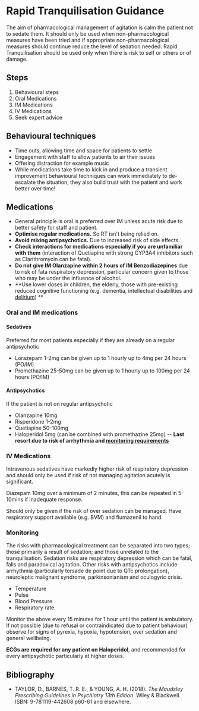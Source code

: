 Rapid Tranquilisation Guidance
==============================

The aim of pharmacological management of agitation is calm the patient not to sedate them. It should only be used when non-pharmacological measures have been tried and if appropriate non-pharmacological measures should continue reduce the level of sedation needed. Rapid Tranquilisation should be used only when there is risk to self or others or of damage.

Steps
-----

1.  Behavioural steps
2.  Oral Medications
3.  IM Medications
4.  IV Medications
5.  Seek expert advice

Behavioural techniques
----------------------

-   Time outs, allowing time and space for patients to settle
-   Engagement with staff to allow patients to air their issues
-   Offering distraction for example music
-   While medications take time to kick in and produce a transient improvement behavioural techniques can work immediately to de-escalate the situation, they also build trust with the patient and work better over time!

Medications
-----------

-   General principle is oral is preferred over IM unless acute risk due to better safety for staff and patient.
-   **Optimise regular medications.** So RT isn't being relied on.
-   **Avoid mixing antipsychotics.** Due to increased risk of side effects.
-   **Check interactions for medications especially if you are unfamiliar with** **them** (interaction of Quetiapine with strong CYP3A4 inhibitors such as Clarithromycin can be fatal).
-   **Do not give IM Olanzapine within 2 hours of IM Benzodiazepines** due to risk of fata respiratory depression, particular concern given to those who may be under the influence of alcohol.
-   **Use lower doses in children, the elderly, those with pre-existing reduced cognitive functioning (e.g. dementia, intellectual disabilities and [delirium](delirium.md)) **

### Oral and IM medications

#### Sedatives

Preferred for most patients especially if they are already on a regular antipsychotic

-   Lorazepam 1-2mg can be given up to 1 hourly up to 4mg per 24 hours (PO/IM)
-   Promethazine 25-50mg can be given up to 1 hourly up to 100mg per 24 hours (PO/IM)

#### Antipsychotics

If the patient is not on regular antipsychotic

-   Olanzapine 10mg
-   Risperidone 1-2mg
-   Quetiapine 50-100mg
-   Haloperidol 5mg (can be combined with promethazine 25mg) -- **Last resort due to risk of arrhythmia and [monitoring requirements](#Monitoring)**

### IV Medications

Intravenous sedatives have markedly higher risk of respiratory depression and should only be used if risk of not managing agitation acutely is significant.

Diazepam 10mg over a minimum of 2 minutes, this can be repeated in 5-10mins if inadequate response.

Should only be given if the risk of over sedation can be managed. Have
respiratory support available (e.g. BVM) and flumazenil to hand.

### Monitoring

The risks with pharmacological treatment can be separated into two types; those primarily a result of sedation; and those unrelated to the tranquilisation. Sedation risks are respiratory depression which can be fatal, falls and paradoxical agitation. Other risks with antipsychotics include arrhythmia (particularly torsade de point due to QTc prolongation), neuroleptic malignant syndrome, parkinsonianism and oculogyric crisis.

-   Temperature
-   Pulse
-   Blood Pressure
-   Respiratory rate

Monitor the above every 15 minutes for 1 hour until the patient is ambulatory. If not possible (due to refusal or contraindicated due to patient behaviour) observe for signs of pyrexia, hypoxia, hypotension, over sedation and general wellbeing.

**ECGs are required for any patient on Haloperidol**, and recommended for every antipsychotic particularly at higher doses.

Bibliography
------------

-   TAYLOR, D., BARNES, T. R. E., & YOUNG, A. H. (2018). *The Maudsley Prescribing Guidelines in Psychiatry 13th Edition.* Wiley & Blackwell. ISBN: 9-781119-442608 p60-61 and elsewhere.
